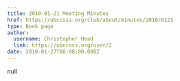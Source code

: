 ```yaml
---
title: 2010-01-21 Meeting Minutes 
href: https://ubccsss.org/club/about/minutes/2010/0121
type: Book page
author:
  username: Christopher Head
  link: https://ubccsss.org/user/2
date: 2010-01-27T08:08:00.000Z
---
```


null